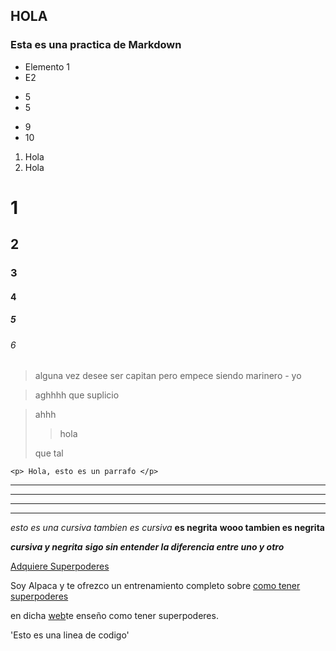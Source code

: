 ## HOLA 
### Esta es una practica de Markdown

- Elemento 1
- E2
* 5
* 5
+ 9
+ 10

1. Hola
2. Hola

# 1
## 2
### 3
#### 4
##### 5
###### 6

> alguna vez desee ser capitan pero empece siendo marinero - yo

> aghhhh que suplicio

> ahhh
>
> > hola
>
> que tal

~~~
<p> Hola, esto es un parrafo </p>
~~~
***
***
---
___

*esto es una cursiva*
_tambien es cursiva_
**es negrita**
__wooo tambien es negrita__

***cursiva y negrita***
___sigo sin entender la diferencia entre uno y otro___

[Adquiere Superpoderes](https://google.com)

Soy Alpaca y te ofrezco un entrenamiento completo sobre [como tener superpoderes][blog]

en dicha [web][blog]te enseño como tener superpoderes.

[blog]: https://google.com

'Esto es una linea de codigo'


